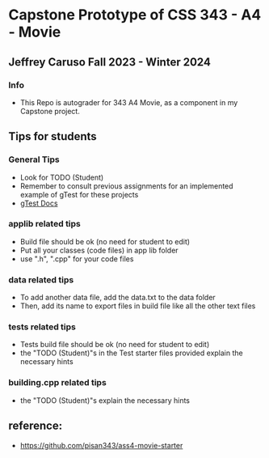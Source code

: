 # Capstone Prototype of CSS 343 - A4 - Movie

## Jeffrey Caruso Fall 2023 - Winter 2024

### Info
- This Repo is autograder for 343 A4 Movie, as a component in my Capstone project.

## Tips for students
### General Tips
 - Look for TODO (Student)
 - Remember to consult previous assignments for an implemented example of gTest for these projects
 - [gTest Docs](https://google.github.io/googletest/)

### applib related tips
 - Build file should be ok (no need for student to edit)
 - Put all your classes (code files) in app lib folder
 - use ".h", ".cpp" for your code files

### data related tips
 - To add another data file, add the data.txt to the data folder
 - Then, add its name to export files in build file like all the other text files

### tests related tips
 - Tests build file should be ok (no need for student to edit)
 - the "TODO (Student)"s in the Test starter files provided explain the necessary hints

### building.cpp related tips
 - the "TODO (Student)"s explain the necessary hints

## reference:
 - https://github.com/pisan343/ass4-movie-starter